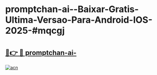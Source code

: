 # promptchan-ai--Baixar-Gratis-Ultima-Versao-Para-Android-IOS-2025-#mqcgj

# <h2><a href="https://ainizakaria.my?title=promptchan-ai-&ref=24M">🔗👉 🔴 promptchan-ai-</a></h2>

[![acn](https://github.com/user-attachments/assets/0f9c940e-d8b0-45ae-aac7-cd30a18b3e1c)](https://ainizakaria.my?title=promptchan-ai-&ref=24M)

